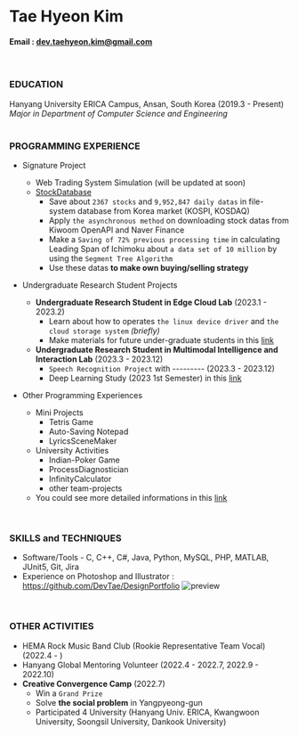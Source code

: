 Tae Hyeon Kim
=====
#### Email : dev.taehyeon.kim@gmail.com
<br/>

### EDUCATION
Hanyang University ERICA Campus, Ansan, South Korea (2019.3 - Present)<br/>
_Major in Department of Computer Science and Engineering_<br/>
<br/>

### PROGRAMMING EXPERIENCE
- Signature Project
  - Web Trading System Simulation (will be updated at soon)
  - [StockDatabase](https://github.com/DevTae/StockDatabasePreview)
    - Save about `2367 stocks` and `9,952,847 daily datas` in file-system database from Korea market (KOSPI, KOSDAQ)
    - Apply `the asynchronous method` on downloading stock datas from Kiwoom OpenAPI and Naver Finance
    - Make a `Saving of 72% previous processing time` in calculating Leading Span of Ichimoku about `a data set of 10 million` by using the `Segment Tree Algorithm`
    - Use these datas **to make own buying/selling strategy**

- Undergraduate Research Student Projects
  - **Undergraduate Research Student in Edge Cloud Lab** (2023.1 - 2023.2)
    - Learn about how to operates `the linux device driver` and `the cloud storage system` *(briefly)*
    - Make materials for future under-graduate students in this [link](https://github.com/DevTae/Linux-Device-Driver)
  - **Undergraduate Research Student in Multimodal Intelligence and Interaction Lab** (2023.3 - 2023.12)
    - `Speech Recognition Project` with --------- (2023.3 - 2023.12)
    - Deep Learning Study (2023 1st Semester) in this [link](https://github.com/DevTae/MILab-DeepLearning-Study)

- Other Programming Experiences
  - Mini Projects
    - Tetris Game
    - Auto-Saving Notepad
    - LyricsSceneMaker
  - University Activities
    - Indian-Poker Game
    - ProcessDiagnostician
    - InfinityCalculator
    - other team-projects
  - You could see more detailed informations in this [link](https://github.com/DevTae/DevTae/blob/main/PROJECTS.md)
<br/>

### SKILLS and TECHNIQUES
 - Software/Tools - C, C++, C#, Java, Python, MySQL, PHP, MATLAB, JUnit5, Git, Jira
 - Experience on Photoshop and Illustrator : https://github.com/DevTae/DesignPortfolio
 ![preview](https://user-images.githubusercontent.com/55177359/211186492-460fc33f-a2b9-4852-a534-ac27600c025e.png)
<br/> 

### OTHER ACTIVITIES
 - HEMA Rock Music Band Club (Rookie Representative Team Vocal) (2022.4 - )
 - Hanyang Global Mentoring Volunteer (2022.4 - 2022.7, 2022.9 - 2022.10)
 - **Creative Convergence Camp** (2022.7)
   - Win a `Grand Prize`
   - Solve **the social problem** in Yangpyeong-gun
   - Participated 4 University (Hanyang Univ. ERICA, Kwangwoon University, Soongsil University, Dankook University)
